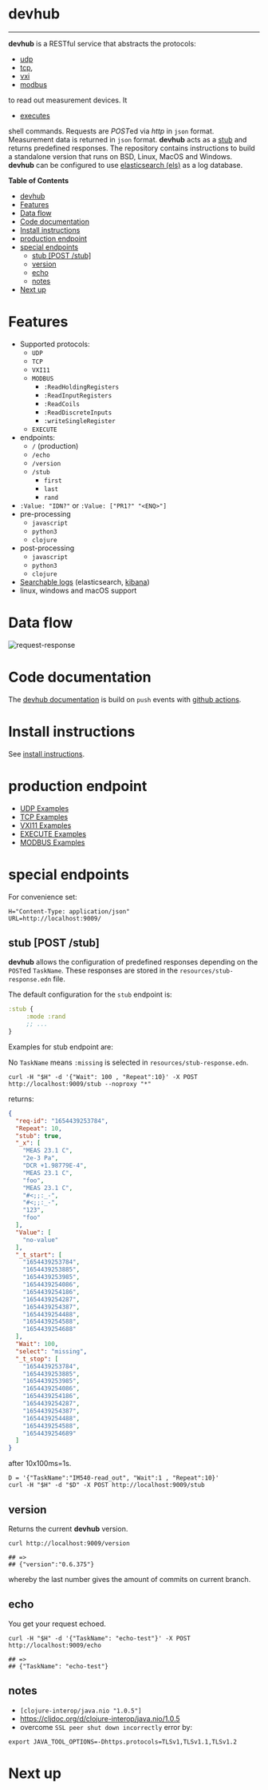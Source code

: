 # devhub
***

**devhub** is a RESTful service that abstracts the protocols:

* [udp](#udp)
* [tcp](#tcp),
* [vxi](#vxi)
* [modbus](#modbus)

to read out measurement devices. It

* [executes](#execute)

shell commands.  Requests are *POST*ed via *http* in `json`
format. Measurement data is returned in `json` format. **devhub** acts
as a [stub](#stub-post-stub) and returns predefined responses. The
repository contains instructions to build a standalone version that
runs on BSD, Linux, MacOS and Windows. **devhub** can be configured to
use [elasticsearch (els)](#elasticsearch-els) as a log database.

<!-- markdown-toc start - Don't edit this section. Run M-x markdown-toc-refresh-toc -->
**Table of Contents**

- [devhub](#devhub)
- [Features](#features)
- [Data flow](#data-flow)
- [Code documentation](#code-documentation)
- [Install instructions](#install-instructions)
- [production endpoint](#production-endpoint)
- [special endpoints](#special-endpoints)
    - [stub [POST /stub]](#stub-post-stub)
    - [version](#version)
    - [echo](#echo)
    - [notes](#notes)
- [Next up](#next-up)

<!-- markdown-toc end -->


# Features

* Supported protocols:
    * `UDP`
    * `TCP`
    * `VXI11`
    * `MODBUS`
        * `:ReadHoldingRegisters`
        * `:ReadInputRegisters`
        * `:ReadCoils`
        * `:ReadDiscreteInputs`
        * `:writeSingleRegister`
    * `EXECUTE`
* endpoints:
    * `/` (production)
    * `/echo`
    * `/version`
    * `/stub`
        * `first`
        * `last`
        * `rand`
* `:Value: "IDN?"` or `:Value: ["PR1?" "<ENQ>"]`
* pre-processing
    * `javascript`
    * `python3`
    * `clojure`
* post-processing
    * `javascript`
    * `python3`
    * `clojure`
* [Searchable logs](#µlog) (elasticsearch, [kibana](#kibana))
* linux, windows and macOS support

# Data flow

![request-response](./req-res.svg)

# Code documentation

The [devhub documentation](https://wactbprot.github.io/devhub/) is
build on `push` events with [github actions](https://docs.github.com/en/actions).

# Install instructions

See [install instructions](./INSTALL.md).


# production endpoint

* [UDP Examples](./EXAMPLES-UDP.md)
* [TCP Examples](./EXAMPLES-TCP.md)
* [VXI11 Examples](./EXAMPLES-VXI11.md)
* [EXECUTE Examples](./EXAMPLES-EXECUTE.md)
* [MODBUS Examples](./EXAMPLES-MODBUS.md)

# special endpoints

For convenience set:

```shell
H="Content-Type: application/json"
URL=http://localhost:9009/
```

## stub [POST /stub]

**devhub** allows the configuration of predefined responses depending on the `POST`ed
`TaskName`. These responses are stored in the `resources/stub-response.edn` file.

The default configuration for the `stub` endpoint is:

```clojure
:stub {
     :mode :rand
     ;; ...
}
```
Examples for stub endpoint are:

No `TaskName` means `:missing` is selected in `resources/stub-response.edn`.

```shell
curl -H "$H" -d '{"Wait": 100 , "Repeat":10}' -X POST http://localhost:9009/stub --noproxy "*"
```

returns:

```json
{
  "req-id": "1654439253784",
  "Repeat": 10,
  "stub": true,
  "_x": [
    "MEAS 23.1 C",
    "2e-3 Pa",
    "DCR +1.98779E-4",
    "MEAS 23.1 C",
    "foo",
    "MEAS 23.1 C",
    "#<;;:_-",
    "#<;;:_-",
    "123",
    "foo"
  ],
  "Value": [
    "no-value"
  ],
  "_t_start": [
    "1654439253784",
    "1654439253885",
    "1654439253985",
    "1654439254086",
    "1654439254186",
    "1654439254287",
    "1654439254387",
    "1654439254488",
    "1654439254588",
    "1654439254688"
  ],
  "Wait": 100,
  "select": "missing",
  "_t_stop": [
    "1654439253784",
    "1654439253885",
    "1654439253985",
    "1654439254086",
    "1654439254186",
    "1654439254287",
    "1654439254387",
    "1654439254488",
    "1654439254588",
    "1654439254689"
  ]
}
```

after 10x100ms=1s.


```shell
D = '{"TaskName":"IM540-read_out", "Wait":1 , "Repeat":10}'
curl -H "$H" -d "$D" -X POST http://localhost:9009/stub
```

## version

Returns the current **devhub** version.

```shell
curl http://localhost:9009/version

## =>
## {"version":"0.6.375"}
```

whereby the last number gives the amount of commits on current branch.

## echo

You get your request echoed.

```shell
curl -H "$H" -d '{"TaskName": "echo-test"}' -X POST http://localhost:9009/echo

## =>
## {"TaskName": "echo-test"}
```
## notes

* `[clojure-interop/java.nio "1.0.5"]`
* https://cljdoc.org/d/clojure-interop/java.nio/1.0.5
*  overcome `SSL peer shut down incorrectly` error by:
```shell
export JAVA_TOOL_OPTIONS=-Dhttps.protocols=TLSv1,TLSv1.1,TLSv1.2
```

# Next up


